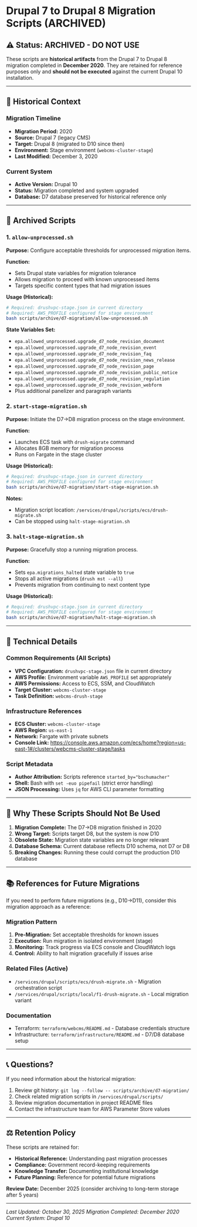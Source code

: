 # Drupal 7 to Drupal 8 Migration Scripts (ARCHIVED)

## ⚠️ Status: ARCHIVED - DO NOT USE

These scripts are **historical artifacts** from the Drupal 7 to Drupal 8 migration completed in **December 2020**. They are retained for reference purposes only and **should not be executed** against the current Drupal 10 installation.

---

## 📜 Historical Context

### Migration Timeline
- **Migration Period:** 2020
- **Source:** Drupal 7 (legacy CMS)
- **Target:** Drupal 8 (migrated to D10 since then)
- **Environment:** Stage environment (`webcms-cluster-stage`)
- **Last Modified:** December 3, 2020

### Current System
- **Active Version:** Drupal 10
- **Status:** Migration completed and system upgraded
- **Database:** D7 database preserved for historical reference only

---

## 📂 Archived Scripts

### 1. `allow-unprocessed.sh`
**Purpose:** Configure acceptable thresholds for unprocessed migration items.

**Function:**
- Sets Drupal state variables for migration tolerance
- Allows migration to proceed with known unprocessed items
- Targets specific content types that had migration issues

**Usage (Historical):**
```bash
# Required: drushvpc-stage.json in current directory
# Required: AWS_PROFILE configured for stage environment
bash scripts/archive/d7-migration/allow-unprocessed.sh
```

**State Variables Set:**
- `epa.allowed_unprocessed.upgrade_d7_node_revision_document`
- `epa.allowed_unprocessed.upgrade_d7_node_revision_event`
- `epa.allowed_unprocessed.upgrade_d7_node_revision_faq`
- `epa.allowed_unprocessed.upgrade_d7_node_revision_news_release`
- `epa.allowed_unprocessed.upgrade_d7_node_revision_page`
- `epa.allowed_unprocessed.upgrade_d7_node_revision_public_notice`
- `epa.allowed_unprocessed.upgrade_d7_node_revision_regulation`
- `epa.allowed_unprocessed.upgrade_d7_node_revision_webform`
- Plus additional panelizer and paragraph variants

### 2. `start-stage-migration.sh`
**Purpose:** Initiate the D7→D8 migration process on the stage environment.

**Function:**
- Launches ECS task with `drush-migrate` command
- Allocates 8GB memory for migration process
- Runs on Fargate in the stage cluster

**Usage (Historical):**
```bash
# Required: drushvpc-stage.json in current directory
# Required: AWS_PROFILE configured for stage environment
bash scripts/archive/d7-migration/start-stage-migration.sh
```

**Notes:**
- Migration script location: `/services/drupal/scripts/ecs/drush-migrate.sh`
- Can be stopped using `halt-stage-migration.sh`

### 3. `halt-stage-migration.sh`
**Purpose:** Gracefully stop a running migration process.

**Function:**
- Sets `epa.migrations_halted` state variable to `true`
- Stops all active migrations (`drush mst --all`)
- Prevents migration from continuing to next content type

**Usage (Historical):**
```bash
# Required: drushvpc-stage.json in current directory
# Required: AWS_PROFILE configured for stage environment
bash scripts/archive/d7-migration/halt-stage-migration.sh
```

---

## 🔧 Technical Details

### Common Requirements (All Scripts)
- **VPC Configuration:** `drushvpc-stage.json` file in current directory
- **AWS Profile:** Environment variable `AWS_PROFILE` set appropriately
- **AWS Permissions:** Access to ECS, SSM, and CloudWatch
- **Target Cluster:** `webcms-cluster-stage`
- **Task Definition:** `webcms-drush-stage`

### Infrastructure References
- **ECS Cluster:** `webcms-cluster-stage`
- **AWS Region:** `us-east-1`
- **Network:** Fargate with private subnets
- **Console Link:** https://console.aws.amazon.com/ecs/home?region=us-east-1#/clusters/webcms-cluster-stage/tasks

### Script Metadata
- **Author Attribution:** Scripts reference `started_by="bschumacher"`
- **Shell:** Bash with `set -euo pipefail` (strict error handling)
- **JSON Processing:** Uses `jq` for AWS CLI parameter formatting

---

## 🚫 Why These Scripts Should Not Be Used

1. **Migration Complete:** The D7→D8 migration finished in 2020
2. **Wrong Target:** Scripts target D8, but the system is now D10
3. **Obsolete State:** Migration state variables are no longer relevant
4. **Database Schema:** Current database reflects D10 schema, not D7 or D8
5. **Breaking Changes:** Running these could corrupt the production D10 database

---

## 📚 References for Future Migrations

If you need to perform future migrations (e.g., D10→D11), consider this migration approach as a reference:

### Migration Pattern
1. **Pre-Migration:** Set acceptable thresholds for known issues
2. **Execution:** Run migration in isolated environment (stage)
3. **Monitoring:** Track progress via ECS console and CloudWatch logs
4. **Control:** Ability to halt migration gracefully if issues arise

### Related Files (Active)
- `/services/drupal/scripts/ecs/drush-migrate.sh` - Migration orchestration script
- `/services/drupal/scripts/local/f1-drush-migrate.sh` - Local migration variant

### Documentation
- Terraform: `terraform/webcms/README.md` - Database credentials structure
- Infrastructure: `terraform/infrastructure/README.md` - D7/D8 database setup

---

## 📞 Questions?

If you need information about the historical migration:
1. Review git history: `git log --follow -- scripts/archive/d7-migration/`
2. Check related migration scripts in `/services/drupal/scripts/`
3. Review migration documentation in project README files
4. Contact the infrastructure team for AWS Parameter Store values

---

## ⚖️ Retention Policy

These scripts are retained for:
- **Historical Reference:** Understanding past migration processes
- **Compliance:** Government record-keeping requirements
- **Knowledge Transfer:** Documenting institutional knowledge
- **Future Planning:** Reference for potential future migrations

**Review Date:** December 2025 (consider archiving to long-term storage after 5 years)

---

*Last Updated: October 30, 2025*
*Migration Completed: December 2020*
*Current System: Drupal 10*
